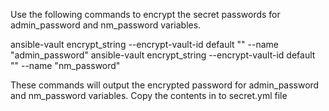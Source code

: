 Use the following commands to encrypt the secret passwords for admin_password and nm_password variables.

ansible-vault encrypt_string --encrypt-vault-id default "<password goes here>" --name "admin_password"
ansible-vault encrypt_string --encrypt-vault-id default "<password goes here>" --name "nm_password"

These commands will output the encrypted password for admin_password and nm_password variables. Copy the contents in to secret.yml file
